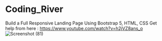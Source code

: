 # Coding_River
Build a  Full Responsive Landing Page Using Bootstrap 5,  HTML, CSS 
Get help from here : https://www.youtube.com/watch?v=h2jVZ8ans_o
![Screenshot (81)](https://user-images.githubusercontent.com/36203724/136828803-bafcbb79-c395-4c8c-9f8f-ff7ae71e91ed.png)
